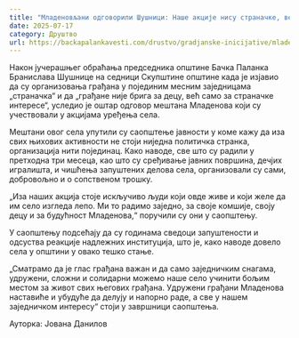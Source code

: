 ```yaml
---
title: "Младеновљани одговорили Шушници: Наше акције нису страначке, већ грађанске"
date: 2025-07-17
category: Друштво
url: https://backapalankavesti.com/drustvo/gradjanske-inicijative/mladenovljani-odgovorili-susnici-nase-akcije-nisu-stranacke/
---
```


Након јучерашњег обраћања председника општине Бачка Паланка Бранислава Шушнице на седници Скупштине општине када је изјавио да су организовања грађана у појединим месним заједницама „страначка“ и да „грађане није брига за децу, већ само за страначке интересе“, уследио је оштар одговор мештана Младенова који су учествовали у акцијама уређења села.

Мештани овог села упутили су саопштење јавности у коме кажу да иза свих њихових активности не стоји ниједна политичка странка, организација нити појединац. Како наводе, све што су радили у претходна три месеца, као што су сређивање јавних површина, дечјих игралишта, и чишћења запуштених делова села, организовали су сами, добровољно и о сопственом трошку.

„Иза наших акција стоје искључиво људи који овде живе и који желе да им село изгледа лепо. Ми то радимо заједно, за своје комшије, своју децу и за будућност Младенова,“ поручили су они у саопштењу.

У саопштењу подсећају да су годинама сведоци запуштености и одсуства реакције надлежних институција, што је, како наводе довело села у општини у овако тешко стање.

„Сматрамо да је глас грађана важан и да само заједничким снагама, удружени, сложни и солидарни можемо наше село учинити бољим местом за живот свих његових грађана. Удружени грађани Младенова наставиће и убудуће да делују и напорно раде, а све у нашем заједничком интересу“ стоји у завршници саопштења.

Ауторка: Јована Данилов
